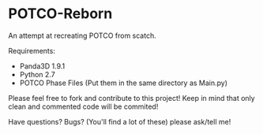 # POTCO-Reborn
An attempt at recreating POTCO from scatch.

Requirements:
- Panda3D 1.9.1
- Python 2.7
- POTCO Phase Files (Put them in the same directory as Main.py)

Please feel free to fork and contribute to this project! Keep in mind that only clean and commented code will be commited!

Have questions? Bugs? (You'll find a lot of these) please ask/tell me!